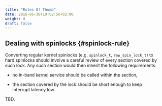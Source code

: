```yaml
---
title: "Rules Of Thumb"
date: 2018-06-30T19:02:50+02:00
weight: 4
draft: false
---
```


## Dealing with spinlocks {#spinlock-rule}

Converting regular kernel spinlocks (e.g. `spinlock_t`,
`raw_spin_lock_t`) to hard spinlocks should involve a careful review
of every section covered by such lock. Any such section would then
inherit the following requirements:

- no in-band kernel service should be called within the section,

- the section covered by the lock should be short enough to keep
  interrupt latency low.

TBD.
